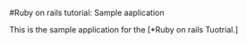 #Ruby on rails tutorial: Sample aaplication

This is the sample application for the [*Ruby on rails Tuotrial.]